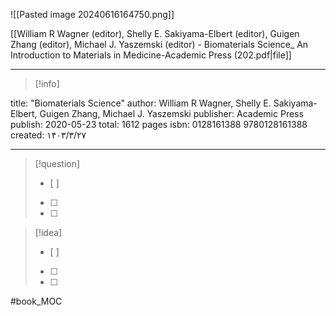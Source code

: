 ![[Pasted image 20240616164750.png]]

[[William R Wagner (editor), Shelly E. Sakiyama-Elbert (editor), Guigen Zhang (editor), Michael J. Yaszemski (editor) - Biomaterials Science_ An Introduction to Materials in Medicine-Academic Press (202.pdf|file]] 

---
> [!info] 
>  
title: "Biomaterials Science"
author: William R Wagner, Shelly E. Sakiyama-Elbert, Guigen Zhang, Michael J. Yaszemski
publisher: Academic Press
publish: 2020-05-23
total: 1612 pages
isbn: 0128161388 9780128161388
created: ۱۴۰۳/۳/۲۷



---


> [!question] 
>- [ ] 
>- [ ]  
>- [ ] 


> [!idea] 
> - [ ] 
>- [ ] 
>- [ ] 

#book_MOC